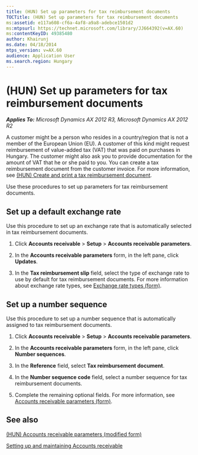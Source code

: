 ```yaml
---
title: (HUN) Set up parameters for tax reimbursement documents
TOCTitle: (HUN) Set up parameters for tax reimbursement documents
ms:assetid: e117a608-cf6a-4af8-a9a8-adebce1501d2
ms:mtpsurl: https://technet.microsoft.com/library/JJ664392(v=AX.60)
ms:contentKeyID: 49385480
author: Khairunj
ms.date: 04/18/2014
mtps_version: v=AX.60
audience: Application User
ms.search.region: Hungary
---
```


# (HUN) Set up parameters for tax reimbursement documents 


_**Applies To:** Microsoft Dynamics AX 2012 R3, Microsoft Dynamics AX 2012 R2_

A customer might be a person who resides in a country/region that is not a member of the European Union (EU). A customer of this kind might request reimbursement of value-added tax (VAT) that was paid on purchases in Hungary. The customer might also ask you to provide documentation for the amount of VAT that he or she paid to you. You can create a tax reimbursement document from the customer invoice. For more information, see [(HUN) Create and print a tax reimbursement document](hun-create-and-print-a-tax-reimbursement-document.md).

Use these procedures to set up parameters for tax reimbursement documents.

## Set up a default exchange rate

Use this procedure to set up an exchange rate that is automatically selected in tax reimbursement documents.

1.  Click **Accounts receivable** \> **Setup** \> **Accounts receivable parameters**.

2.  In the **Accounts receivable parameters** form, in the left pane, click **Updates**.

3.  In the **Tax reimbursement slip** field, select the type of exchange rate to use by default for tax reimbursement documents. For more information about exchange rate types, see [Exchange rate types (form)](https://technet.microsoft.com/library/hh242857\(v=ax.60\)).

## Set up a number sequence

Use this procedure to set up a number sequence that is automatically assigned to tax reimbursement documents.

1.  Click **Accounts receivable** \> **Setup** \> **Accounts receivable parameters**.

2.  In the **Accounts receivable parameters** form, in the left pane, click **Number sequences**.

3.  In the **Reference** field, select **Tax reimbursement document**.

4.  In the **Number sequence code** field, select a number sequence for tax reimbursement documents.

5.  Complete the remaining optional fields. For more information, see [Accounts receivable parameters (form)](https://technet.microsoft.com/library/aa576993\(v=ax.60\)).

## See also

[(HUN) Accounts receivable parameters (modified form)](https://technet.microsoft.com/library/jj714534\(v=ax.60\))

[Setting up and maintaining Accounts receivable](setting-up-and-maintaining-accounts-receivable.md)

  



